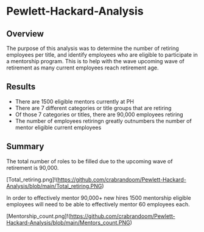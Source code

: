 # Pewlett-Hackard-Analysis

## Overview

The purpose of this analysis was to determine the number of retiring employees per title, and identify employees who are eligible to participate in a mentorship program. This is to help with the wave upcoming wave of retirement as many current employees reach retirement age.


## Results

- There are 1500 eligible mentors currently at PH
- There are 7 different categories or title groups that are retiring	
- Of those 7 categories or titles, there are 90,000 employees retiring
- The number of employees retiringn greatly outnumbers the number of mentor eligible current employees


## Summary

The total number of roles to be filled due to the upcoming wave of retirement is 90,000. 

[Total_retiring.png]!(https://github.com/crabrandoom/Pewlett-Hackard-Analysis/blob/main/Total_retiring.PNG)

In order to effectively mentor 90,000+ new hires 1500 mentorship eligible employees will need to be able to effectively mentor 60 employees each.

[Mentorship_count.png]!(https://github.com/crabrandoom/Pewlett-Hackard-Analysis/blob/main/Mentors_count.PNG)
